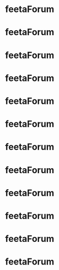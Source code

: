 # feetaForum
# feetaForum
# feetaForum
# feetaForum
# feetaForum
# feetaForum
# feetaForum
# feetaForum
# feetaForum
# feetaForum
# feetaForum
# feetaForum
